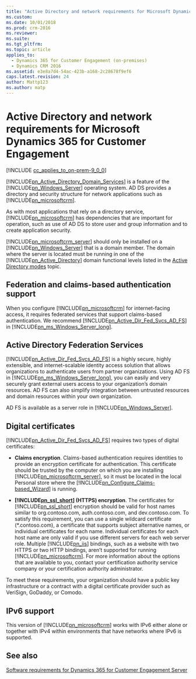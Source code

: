 ```yaml
---
title: "Active Directory and network requirements for Microsoft Dynamics 365 for Customer Engagement | Microsoft Docs"
ms.custom: 
ms.date: 10/01/2018
ms.prod: crm-2016
ms.reviewer: 
ms.suite: 
ms.tgt_pltfrm: 
ms.topic: article
applies_to: 
  - Dynamics 365 for Customer Engagement (on-premises)
  - Dynamics CRM 2016
ms.assetid: e3e8a7d4-54ac-423b-a168-2c28678f9ef6
caps.latest.revision: 24
author: Mattp123
ms.author: matp
---
```

# Active Directory and network requirements for Microsoft Dynamics 365 for Customer Engagement

[!INCLUDE [cc_applies_to_on-prem-9_0_0](../includes/cc_applies_to_on-prem-9_0_0.md)]



[!INCLUDE[pn_Active_Directory_Domain_Services](../includes/pn-active-directory-domain-services.md)] is a feature of the [!INCLUDE[pn_Windows_Server](../includes/pn-windows-server.md)] operating system. AD DS provides a directory and security structure for network applications such as [!INCLUDE[pn_microsoftcrm](../includes/pn-microsoftcrm.md)].  
  
 As with most applications that rely on a directory service, [!INCLUDE[pn_microsoftcrm](../includes/pn-microsoftcrm.md)] has dependencies that are important for operation, such as use of AD DS to store user and group information and to create application security.  
  
 [!INCLUDE[pn_microsoftcrm_server](../includes/pn-microsoftcrm-server.md)] should only be installed on a [!INCLUDE[pn_Windows_Server](../includes/pn-windows-server.md)] that is a domain member. The domain where the server is located must be running in one of the [!INCLUDE[pn_Active_Directory](../includes/pn-active-directory.md)] domain functional levels listed in the [Active Directory modes](software-requirements-for-microsoft-dynamics-365-server.md#Active_directory_modes) topic.  
  
## Federation and claims-based authentication support  
 When you configure [!INCLUDE[pn_microsoftcrm](../includes/pn-microsoftcrm.md)] for internet-facing access, it requires federated services that support claims-based authentication. We recommend [!INCLUDE[pn_Active_Dir_Fed_Svcs_AD_FS](../includes/pn-active-dir-fed-svcs-ad-fs.md)] in [!INCLUDE[pn_ms_Windows_Server_long](../includes/pn-ms-windows-server-long.md)].  
  
## Active Directory Federation Services  
 [!INCLUDE[pn_Active_Dir_Fed_Svcs_AD_FS](../includes/pn-active-dir-fed-svcs-ad-fs.md)] is a highly secure, highly extensible, and internet-scalable identity access solution that allows organizations to authenticate users from partner organizations. Using AD FS in [!INCLUDE[pn_ms_Windows_Server_long](../includes/pn-ms-windows-server-long.md)], you can easily and very securely grant external users access to your organization’s domain resources. AD FS can also simplify integration between untrusted resources and domain resources within your own organization.  
  
 AD FS is available as a server role in [!INCLUDE[pn_Windows_Server](../includes/pn-windows-server.md)].  
  
## Digital certificates  
 [!INCLUDE[pn_Active_Dir_Fed_Svcs_AD_FS](../includes/pn-active-dir-fed-svcs-ad-fs.md)] requires two types of digital certificates:  
  
-   **Claims encryption**. Claims-based authentication requires identities to provide an encryption certificate for authentication. This certificate should be trusted by the computer on which you are installing [!INCLUDE[pn_microsoftcrm_server](../includes/pn-microsoftcrm-server.md)], so it must be located in the local Personal store where the [!INCLUDE[pn_Configure_Claims-based_Wizard](../includes/pn-configure-claims-based-wizard.md)] is running.  
  
-   **[!INCLUDE[pn_ssl_short](../includes/pn-ssl-short.md)] (HTTPS) encryption**. The certificates for [!INCLUDE[pn_ssl_short](../includes/pn-ssl-short.md)] encryption should be valid for host names similar to org.contoso.com, auth.contoso.com, and dev.contoso.com. To satisfy this requirement, you can use a single wildcard certificate (\*.contoso.com), a certificate that supports subject alternative names, or individual certificates for each name. Individual certificates for each host name are only valid if you use different servers for each web server role. Multiple [!INCLUDE[pn_iis](../includes/pn-iis.md)] bindings, such as a website with two HTTPS or two HTTP bindings, aren’t supported for running [!INCLUDE[pn_microsoftcrm](../includes/pn-microsoftcrm.md)]. For more information about the options that are available to you, contact your certification authority service company or your certification authority administrator.  
  
 To meet these requirements, your organization should have a public key infrastructure or a contract with a digital certificate provider such as VeriSign, GoDaddy, or Comodo.  
  
## IPv6 support  
 This version of  [!INCLUDE[pn_microsoftcrm](../includes/pn-microsoftcrm.md)] works with IPv6 either alone or together with IPv4 within environments that have networks where IPv6 is supported.  
  
## See also  
 <!-- [Prerequisites and considerations for planning your deployment of Dynamics 365 for Customer Engagement](prerequisites-considerations-planning-deployment.md)   -->
 [Software requirements for Dynamics 365 for Customer Engagement Server](software-requirements-for-microsoft-dynamics-365-server.md)   
 <!-- [SQL Server installation and configuration](sql-server-installation-and-configuration.md) -->

